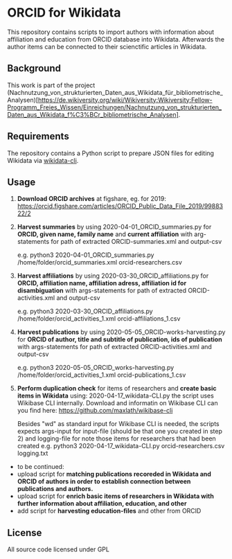 # ORCID for Wikidata

This repository contains scripts to import authors with information about affiliation and education from ORCID database into Wikidata. Afterwards the author items can be connected to their scienctific articles in Wikidata.

## Background

This work is part of the project (Nachnutzung_von_strukturierten_Daten_aus_Wikidata_für_bibliometrische_Analysen)[https://de.wikiversity.org/wiki/Wikiversity:Wikiversity:Fellow-Programm_Freies_Wissen/Einreichungen/Nachnutzung_von_strukturierten_Daten_aus_Wikidata_f%C3%BCr_bibliometrische_Analysen].

## Requirements

The repository contains a Python script to prepare JSON files for editing Wikidata via [wikidata-cli](https://www.npmjs.com/package/wikidata-cli).

## Usage
1. **Download ORCID archives** at figshare,  eg. for 2019: https://orcid.figshare.com/articles/ORCID_Public_Data_File_2019/9988322/2 
2. **Harvest summaries** by using  	2020-04-01_ORCID_summaries.py  for **ORCID, given name, family name** and **current affiliation** with  arg-statements for path of extracted ORCID-summaries.xml and output-csv  

   e.g. python3  2020-04-01_ORCID_summaries.py /home/folder/orcid_summaries.xml orcid-researchers.csv

3. **Harvest affiliations** by using 2020-03-30_ORCID_affiliations.py for **ORCID, affiliation name, affiliation adress, affiliation id for disambiguation** with args-statements for path of extracted ORCID-activities.xml and output-csv

   e.g. python3  2020-03-30_ORCID_affiliations.py /home/folder/orcid_activities_1.xml orcid-affiliations_1.csv

4. **Harvest publications** by using 2020-05-05_ORCID-works-harvesting.py for **ORCID of author, title and subtitle of publication, ids of publication** with args-statements for path of extracted ORCID-activities.xml and output-csv

   e.g. python3  2020-05-05_ORCID_works-harvesting.py /home/folder/orcid_activities_1.xml orcid-publications_1.csv

5. **Perform duplication check** for items of researchers and **create basic items in Wikidata** using: 2020-04-17_wikidata-CLI.py 
the script uses Wikibase CLI internally. Download and informatin on Wikibase CLI can you find here: https://github.com/maxlath/wikibase-cli

   Besides "wd" as standard input for Wikibase CLI is needed, the scripts expects args-input for input-file (should be that one you created in step 2) and logging-file for note those items for researchers that had been created
   e.g. python3 2020-04-17_wikidata-CLI.py  orcid-researchers.csv logging.txt
   
 
  * to be continued: 
   * upload script for **matching publications recoreded in Wikidata and ORCID of authors in order to establish connection between publications and authors.**
   * upload script for **enrich basic items of researchers in Wikidata with further information about affiliation, education, and other** 
   * add script for **harvesting education-files** and other from ORCID

## License

All source code licensed under GPL
